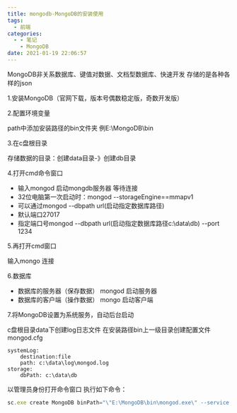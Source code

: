 ```yaml
---
title: mongodb-MongoDB的安装使用
tags:
  - 前端
categories:
  - - 笔记
    - MongoDB
date: 2021-01-19 22:06:57
---
```


MongoDB非关系数据库、键值对数据、文档型数据库、快速开发
存储的是各种各样的json

1.安装MongoDB（官网下载，版本号偶数稳定版，奇数开发版）

2.配置环境变量

path中添加安装路径的bin文件夹 例E:\MongoDB\bin

3.在c盘根目录

存储数据的目录：创建data目录-》创建db目录

4.打开cmd命令窗口

+ 输入mongod 启动mongdb服务器 等待连接
+ 32位电脑第一次启动时：mongod --storageEngine==mmapv1
+ 可以通过mongod --dbpath url(启动指定数据库路径)
+ 默认端口27017
+ 指定端口号mongod --dbpath url(启动指定数据库路径c:\data\db) --port 1234

5.再打开cmd窗口

输入mongo  连接

6.数据库

+ 数据库的服务器（保存数据） mongod 启动服务器
+ 数据库的客户端（操作数据） mongo  启动客户端

7.将MongoDB设置为系统服务，自动后台启动
	
c盘根目录data下创建log日志文件
在安装路径bin上一级目录创建配置文件mongod.cfg

    systemLog:
        destination:file
        path: c:\data\log\mongod.log
    storage:
        dbPath: c:\data\db
以管理员身份打开命令窗口
执行如下命令：

```javascript
sc.exe create MongoDB binPath="\"E:\MongoDB\bin\mongod.exe\" --service --config=\"E:\MongoDB\mongod.cfg\"" DisplayName="MongoDB" start="auto"
```